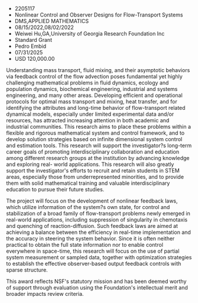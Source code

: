
* 2205117
* Nonlinear Control and Observer Designs for Flow-Transport Systems
* DMS,APPLIED MATHEMATICS
* 08/15/2022,08/02/2022
* Weiwei Hu,GA,University of Georgia Research Foundation Inc
* Standard Grant
* Pedro Embid
* 07/31/2025
* USD 120,000.00

Understanding mass transport, fluid mixing, and their asymptotic behaviors via
feedback control of the flow advection poses fundamental yet highly challenging
mathematical problems in fluid dynamics, ecology and population dynamics,
biochemical engineering, industrial and systems engineering, and many other
areas. Developing efficient and operational protocols for optimal mass transport
and mixing, heat transfer, and for identifying the attributes and long-time
behavior of flow-transport related dynamical models, especially under limited
experimental data and/or resources, has attracted increasing attention in both
academic and industrial communities. This research aims to place these problems
within a flexible and rigorous mathematical system and control framework, and to
develop solution strategies based on infinite dimensional system control and
estimation tools. This research will support the investigator?s long-term career
goals of promoting interdisciplinary collaboration and education among different
research groups at the institution by advancing knowledge and exploring real-
world applications. This research will also greatly support the investigator's
efforts to recruit and retain students in STEM areas, especially those from
underrepresented minorities, and to provide them with solid mathematical
training and valuable interdisciplinary education to pursue their future
studies.

The project will focus on the development of nonlinear feedback laws, which
utilize information of the system?s own state, for control and stabilization of
a broad family of flow-transport problems newly emerged in real-world
applications, including suppression of singularity in chemotaxis and quenching
of reaction-diffusion. Such feedback laws are aimed at achieving a balance
between the efficiency in real-time implementation and the accuracy in steering
the system behavior. Since it is often neither practical to obtain the full
state information nor to enable control everywhere in space-time, this research
will focus on the use of partial system measurement or sampled data, together
with optimization strategies to establish the effective observer-based output
feedback controls with sparse structure.

This award reflects NSF's statutory mission and has been deemed worthy of
support through evaluation using the Foundation's intellectual merit and broader
impacts review criteria.

